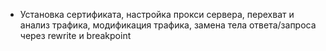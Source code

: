 - Установка сертификата, настройка прокси сервера, перехват и анализ трафика, модификация трафика, замена тела ответа/запроса через rewrite и breakpoint 
